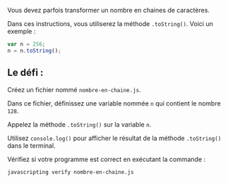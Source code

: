 Vous devez parfois transformer un nombre en chaines de caractères.

Dans ces instructions, vous utiliserez la méthode `.toString()`. Voici un exemple :

```js
var n = 256;
n = n.toString();
```

## Le défi :

Créez un fichier nommé `nombre-en-chaine.js`.

Dans ce fichier, définissez une variable nommée `n` qui contient le nombre `128`.

Appelez la méthode `.toString()` sur la variable `n`.

Utilisez `console.log()` pour afficher le résultat de la méthode `.toString()` dans le terminal.

Vérifiez si votre programme est correct en exécutant la commande :

```bash
javascripting verify nombre-en-chaine.js
```
